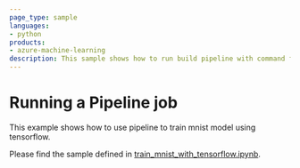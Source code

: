 ```yaml
---
page_type: sample
languages:
- python
products:
- azure-machine-learning
description: This sample shows how to run build pipeline with command function.
---
```


# Running a Pipeline job
This example shows how to use pipeline to train mnist model using tensorflow.

Please find the sample defined in [train_mnist_with_tensorflow.ipynb](train_mnist_with_tensorflow.ipynb).